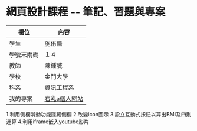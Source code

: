 # 網頁設計課程 -- 筆記、習題與專案

欄位 | 內容
-----|--------
學生 |  施侑儒
學號末兩碼 | １４
教師 | 陳鍾誠
學校 | 金門大學
科系 | 資訊工程系
我的專案 |[右乳a個人網站](https://github.com/rightmilk/wd107b/tree/master/FinalExam)

1.利用側欄滑動功能隱藏側欄
   2.改變icon圖示
   3.設立互動式按鈕以算出BMI及四則運算
   4.利用iframe嵌入youtube影片
